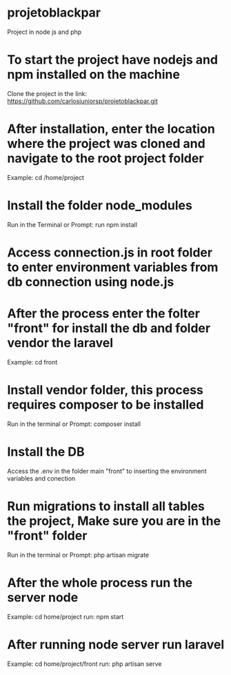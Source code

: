 # projetoblackpar
Project in node js and php

# To start the project have nodejs and npm installed on the machine
Clone the project in the link: https://github.com/carlosjuniorsp/projetoblackpar.git

# After installation, enter the location where the project was cloned and navigate to the root project folder
Example: cd /home/project

# Install the folder node_modules
Run in the Terminal or Prompt: run npm install

# Access connection.js in root folder to enter environment variables from db connection using node.js

# After the process enter the folter "front" for install the db and folder vendor the laravel
Example: cd front

# Install vendor folder, this process requires composer to be installed
Run in the terminal or Prompt: composer install

# Install the DB
Access the .env in the folder main "front" to inserting the environment variables and conection

# Run migrations to install all tables the project, Make sure you are in the "front" folder
Run in the terminal or Prompt: php artisan migrate

# After the whole process run the server node
Example: cd home/project
run: npm start

# After running node server run laravel
Example: cd home/project/front
run: php artisan serve